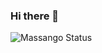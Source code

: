 ### Hi there 👋

<!--
**FirminoMassango/FirminoMassango** is a ✨ _special_ ✨ repository because its `README.md` (this file) appears on your GitHub profile.

Here are some ideas to get you started:

- 🔭 I’m currently working on ...
- 🌱 I’m currently learning ...
- 👯 I’m looking to collaborate on ...
- 🤔 I’m looking for help with ...
- 💬 Ask me about ...
- 📫 How to reach me: ...
- 😄 Pronouns: ...
- ⚡ Fun fact: ...
-->


![Massango Status](https://github-readme-stats.vercel.app/api?username=FirminoMassango&show_icons=true)

<!--  ![Snake animation](https://github.com/FirminoMassango/FirminoMassango/blob/output/github-contribution-grid-snake.svg) -->
 
<!--  ![Snake animation]( https://github.com/FirminoMassango/FirminoMassango/blob/output/github-contribution-grid-snake.gif) -->
 

